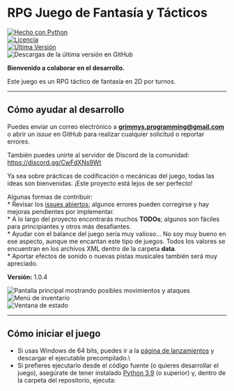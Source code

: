 # RPG Juego de Fantasía y Tácticos

[![Hecho con
Python](https://img.shields.io/badge/Made%20with-Python-1f425f.svg)](https://www.python.org/)\
[![Licencia](https://img.shields.io/github/license/Grimmys/rpg_tactical_fantasy_game)](https://github.com/Grimmys/rpg_tactical_fantasy_game/blob/master/LICENSE)\
[![Última
Versión](https://img.shields.io/github/v/release/Grimmys/rpg_tactical_fantasy_game)](https://github.com/Grimmys/rpg_tactical_fantasy_game/releases/latest)\
![Descargas de la última versión en
GitHub](https://img.shields.io/github/downloads/Grimmys/rpg_tactical_fantasy_game/latest/total)

**Bienvenido a colaborar en el desarrollo.**

Este juego es un RPG táctico de fantasía en 2D por turnos.

------------------------------------------------------------------------

## Cómo ayudar al desarrollo

Puedes enviar un correo electrónico a **grimmys.programming@gmail.com**
o abrir un *issue* en GitHub para realizar cualquier solicitud o
reportar errores.

También puedes unirte al servidor de Discord de la comunidad:\
https://discord.gg/CwFdXNs9Wt

Ya sea sobre prácticas de codificación o mecánicas del juego, todas las
ideas son bienvenidas. ¡Este proyecto está lejos de ser perfecto!

Algunas formas de contribuir:\
\* Revisar los [issues
abiertos](https://github.com/Grimmys/rpg_tactical_fantasy_game/issues);
algunos errores pueden corregirse y hay mejoras pendientes por
implementar.\
\* A lo largo del proyecto encontrarás muchos **TODOs**; algunos son
fáciles para principiantes y otros más desafiantes.\
\* Ayudar con el balance del juego sería muy valioso... No soy muy bueno
en ese aspecto, aunque me encantan este tipo de juegos. Todos los
valores se encuentran en los archivos XML dentro de la carpeta
**data**.\
\* Aportar efectos de sonido o nuevas pistas musicales también será muy
apreciado.

**Versión:** 1.0.4

![Pantalla principal mostrando posibles movimientos y
ataques](/screenshots/player_moves_and_attacks.png?raw=True)\
![Menú de inventario](/screenshots/inventory_screen.png?raw=True)\
![Ventana de estado](/screenshots/status_screen.png?raw=True)

------------------------------------------------------------------------

## Cómo iniciar el juego

-   Si usas Windows de 64 bits, puedes ir a la [página de
    lanzamientos](https://github.com/grimmys/rpg_tactical_fantasy_game/releases)
    y descargar el ejecutable precompilado.\
-   Si prefieres ejecutarlo desde el código fuente (o quieres
    desarrollar el juego), asegúrate de tener instalado [Python
    3.9](https://python.org) (o superior) y, dentro de la carpeta del
    repositorio, ejecuta:

``` bas